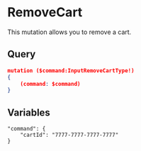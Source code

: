 # RemoveCart
This mutation allows you to remove a cart.

## Query

```json
mutation ($command:InputRemoveCartType!)
{
    (command: $command)
}
```

## Variables

```
"command": {
    "cartId": "7777-7777-7777-7777"
}
```